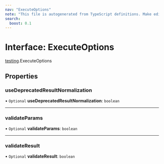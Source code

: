 ```yaml
---
nav: "ExecuteOptions"
note: "This file is autogenerated from TypeScript definitions. Make edits to the comments in the TypeScript file and then run `make docs` to regenerate this file."
search:
  boost: 0.1
---
```

# Interface: ExecuteOptions

[testing](../modules/testing.md).ExecuteOptions

## Properties

### useDeprecatedResultNormalization

• `Optional` **useDeprecatedResultNormalization**: `boolean`

___

### validateParams

• `Optional` **validateParams**: `boolean`

___

### validateResult

• `Optional` **validateResult**: `boolean`
